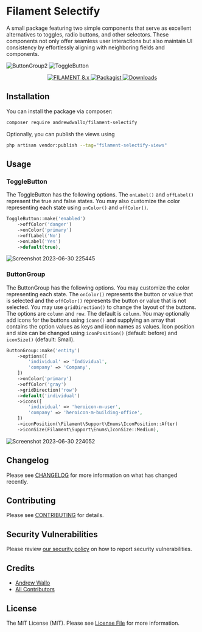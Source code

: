 # Filament Selectify

A small package featuring two simple components that serve as excellent alternatives to toggles, radio buttons, and other selectors. These components not only offer seamless user interactions but also maintain UI consistency by effortlessly aligning with neighboring fields and components.

![ButtonGroup2](https://github.com/andrewdwallo/filament-selectify/assets/104294090/053194af-cc0f-471d-ab0d-c4b6753c49ae)
![ToggleButton](https://github.com/andrewdwallo/filament-selectify/assets/104294090/08f7439c-c20d-4d1b-b105-a71d08cc5c94)

<p align="center">
    <a href="https://filamentadmin.com/docs/2.x/admin/installation">
        <img alt="FILAMENT 8.x" src="https://img.shields.io/badge/FILAMENT-2.x-EBB304?style=for-the-badge">
    </a>
    <a href="https://packagist.org/packages/andrewdwallo/filament-selectify">
        <img alt="Packagist" src="https://img.shields.io/packagist/v/andrewdwallo/filament-selectify.svg?style=for-the-badge&logo=packagist">
    </a>
    <a href="https://packagist.org/packages/andrewdwallo/filament-selectify">
        <img alt="Downloads" src="https://img.shields.io/packagist/dt/andrewdwallo/filament-selectify?color=red&style=for-the-badge" >
    </a>
</p>

## Installation

You can install the package via composer:

```bash
composer require andrewdwallo/filament-selectify
```

Optionally, you can publish the views using

```bash
php artisan vendor:publish --tag="filament-selectify-views"
```

## Usage


### ToggleButton

The ToggleButton has the following options. The `onLabel()` and `offLabel()` represent the true and false states. You may also customize the color representing each state using `onColor()` and `offColor()`.

```php
ToggleButton::make('enabled')
    ->offColor('danger')
    ->onColor('primary')
    ->offLabel('No')
    ->onLabel('Yes')
    ->default(true),
```

![Screenshot 2023-06-30 225445](https://github.com/andrewdwallo/filament-selectify/assets/104294090/dc934b61-ecb4-485e-a4d8-9e46ba357d55)


### ButtonGroup

The ButtonGroup has the following options. You may customize the color representing each state. The `onColor()` represents the button or value that is selected and the `offColor()` represents the button or value that is not selected. You may use `gridDirection()` to change the layout of the buttons. The options are `column` and `row`. The default is `column`.
You may optionally add icons for the buttons using `icons()` and supplying an array that contains the option values as keys and icon names as values. Icon position and size can be changed using `iconPosition()` (default: before) and `iconSize()` (default: Small).

```php
ButtonGroup::make('entity')
    ->options([
        'individual' => 'Individual',
        'company' => 'Company',
    ])
    ->onColor('primary')
    ->offColor('gray')
    ->gridDirection('row')
    ->default('individual')
    ->icons([
        'individual' => 'heroicon-m-user',
        'company' => 'heroicon-m-building-office', 
    ])
    ->iconPosition(\Filament\Support\Enums\IconPosition::After)
    ->iconSize(Filament\Support\Enums\IconSize::Medium),
```

![Screenshot 2023-06-30 224052](https://github.com/andrewdwallo/filament-selectify/assets/104294090/b04bf9ce-197a-4ea1-aa75-4fefa07c7f77)

## Changelog

Please see [CHANGELOG](CHANGELOG.md) for more information on what has changed recently.

## Contributing

Please see [CONTRIBUTING](CONTRIBUTING.md) for details.

## Security Vulnerabilities

Please review [our security policy](../../security/policy) on how to report security vulnerabilities.

## Credits

- [Andrew Wallo](https://github.com/andrewdwallo)
- [All Contributors](../../contributors)

## License

The MIT License (MIT). Please see [License File](LICENSE.md) for more information.

